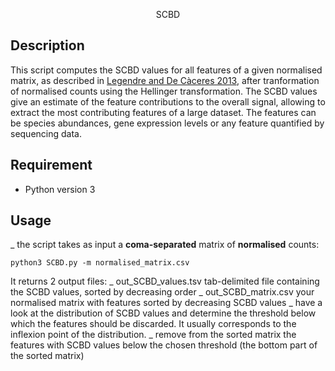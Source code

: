 <p align="center">
SCBD
</p>

## Description

This script computes the SCBD values for all features of a given normalised matrix, as described in <a href="https://onlinelibrary.wiley.com/doi/abs/10.1111/ele.12141">Legendre and De Càceres 2013</a>, after tranformation of normalised counts using the Hellinger transformation.
The SCBD values give an estimate of the feature contributions to the overall signal, allowing to extract the most contributing features of a large dataset. The features can be species abundances, gene expression levels or any feature quantified by sequencing data. 


## Requirement
- Python version 3


## Usage
_ the script takes as input a <b>coma-separated</b> matrix of <b>normalised</b> counts:
```
python3 SCBD.py -m normalised_matrix.csv
```
It returns 2 output files:
   _ out_SCBD_values.tsv	tab-delimited file containing the SCBD values, sorted by decreasing order
   _ out_SCBD_matrix.csv	your normalised matrix with features sorted by decreasing SCBD values
_ have a look at the distribution of SCBD values and determine the threshold below which the features should be discarded. It usually corresponds to the inflexion point of the distribution.
_ remove from the sorted matrix the features with SCBD values below the chosen threshold (the bottom part of the sorted matrix)
